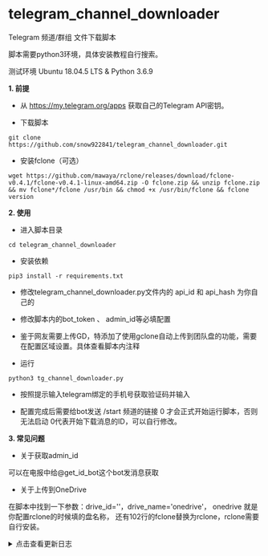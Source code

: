 # telegram_channel_downloader
Telegram 频道/群组 文件下载脚本

脚本需要python3环境，具体安装教程自行搜索。

测试环境  Ubuntu 18.04.5 LTS & Python 3.6.9

**1. 前提**
 
 - 从 https://my.telegram.org/apps 获取自己的Telegram API密钥。

 - 下载脚本
 ```
 git clone https://github.com/snow922841/telegram_channel_downloader.git
 ```
 
 - 安装fclone（可选）
 ```
 wget https://github.com/mawaya/rclone/releases/download/fclone-v0.4.1/fclone-v0.4.1-linux-amd64.zip -O fclone.zip && unzip fclone.zip && mv fclone*/fclone /usr/bin && chmod +x /usr/bin/fclone && fclone version
 ```

**2. 使用**

 - 进入脚本目录
 ```
 cd telegram_channel_downloader
 ```
 - 安装依赖 
 
 ```
 pip3 install -r requirements.txt
 ```

 - 修改telegram_channel_downloader.py文件内的 api_id 和 api_hash 为你自己的

 - 修改脚本内的bot_token 、 admin_id等必填配置
 
 - 鉴于网友需要上传GD，特添加了使用gclone自动上传到团队盘的功能，需要在配置区域设置。具体查看脚本内注释
   
 - 运行  
 ```
 python3 tg_channel_downloader.py
 ```
 - 按照提示输入telegram绑定的手机号获取验证码并输入
 
 - 配置完成后需要给bot发送 /start 频道的链接 0 才会正式开始运行脚本，否则无法启动 0代表开始下载消息的ID，可以自行修改。

 **3. 常见问题**
 
 - 关于获取admin_id
  
  可以在电报中给@get_id_bot这个bot发消息获取
 
 - 关于上传到OneDrive
  
  在脚本中找到一下参数：drive_id=''，drive_name='onedrive'， onedrive 就是你配置rclone的时候填的盘名称， 还有102行的fclone替换为rclone，rclone需要自行安装。

<details>
  <summary>点击查看更新日志</summary>
  
  2021-07-29更新
 
   - 添加对私有群组的支持
 
  2020-09-15更新
  
   - 移除下载上传进度条显示。
   
   - 使用异步并发，默认10个任务同时进行。
   
   - 修复异常重试
   
   - 远程添加任务，方便下载多个频道消息。
   
   - 移除redis保存任务
   
   - 增加全部频道、群组新消息监控，请在配置区域自行修改。
    
  2020-09-03更新
  
   - ref超时异常自动重试
  
  2020-09-01更新
  
   - 使用bot启动，并使脚本持久化，
   
   - 优化代码
   
   - 修复一些bug
  
  2020-08-29更新
  
   - 更换telegram的第三方库
  
   - 默认上传到GD，目前未配置不上传，所以需要安装gclone
  
   - 默认过滤贴纸、动态贴纸、gif格式文件
  
   - 优化了下载和上传进度条的显示
  
   - 上传失败后会把消息ID保存在脚本所在的文件夹，方便以后可以手动下载
  
  2020-08-19更新
     
   - 添加自动上传到Googledrive的功能
     
   - 使用redis缓存已经遍历的消息ID
 
</details>
